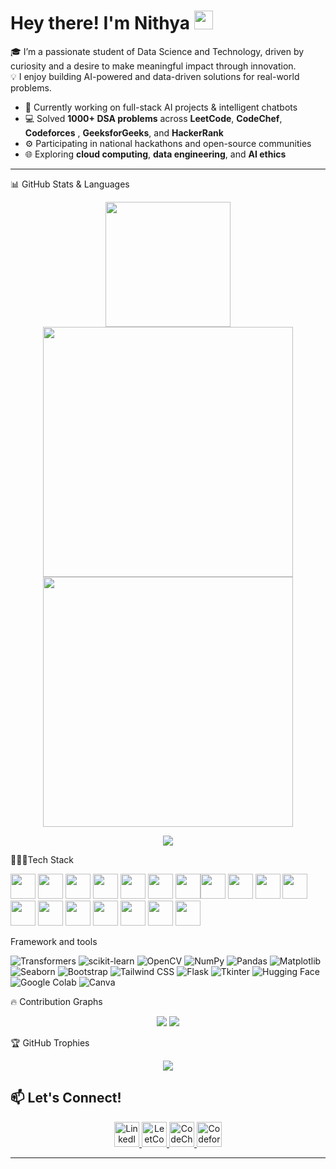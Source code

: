 <h1 align="left">
  Hey there! I'm Nithya 
  <img src="https://media.giphy.com/media/hvRJCLFzcasrR4ia7z/giphy.gif" width="30px">
</h1>

🎓 I’m a passionate student of Data Science and Technology, driven by curiosity and a desire to make meaningful impact through innovation.  
💡 I enjoy building AI-powered and data-driven solutions for real-world problems. 
- 🔭 Currently working on full-stack AI projects & intelligent chatbots  
- 💻 Solved **1000+ DSA problems** across **LeetCode**, **CodeChef**, **Codeforces** , **GeeksforGeeks**, and **HackerRank**
- ⚙️ Participating in national hackathons and open-source communities  
- 🌐 Exploring **cloud computing**, **data engineering**, and **AI ethics**


---
📊 GitHub Stats & Languages
<p align="center">
  <img src="https://github-profile-summary-cards.vercel.app/api/cards/profile-details?username=Nithya2900&theme=tokyonight" height="200px"/> 
   <img src="https://github-readme-stats.vercel.app/api?username=Nithya2900&show_icons=true&theme=tokyonight&count_private=true" width="400px"/> <img src="https://github-readme-streak-stats.herokuapp.com/?user=Nithya2900&theme=tokyonight" width="400px"/>
</p>

<p align="center">
  <img src="https://github-readme-stats.vercel.app/api/top-langs/?username=Nithya2900&layout=compact&theme=tokyonight&langs_count=8"/>
</p>


🧑🏻‍💻Tech Stack
<!-- Programming Languages -->
<img src="https://cdn.jsdelivr.net/gh/devicons/devicon/icons/c/c-original.svg" width="40"/> <img src="https://cdn.jsdelivr.net/gh/devicons/devicon/icons/cplusplus/cplusplus-original.svg" width="40"/> <img src="https://cdn.jsdelivr.net/gh/devicons/devicon/icons/python/python-original.svg" width="40"/> <img src="https://cdn.jsdelivr.net/gh/devicons/devicon/icons/java/java-original.svg" width="40"/> <img src="https://cdn.jsdelivr.net/gh/devicons/devicon/icons/javascript/javascript-original.svg" width="40"/> <img src="https://cdn.jsdelivr.net/gh/devicons/devicon/icons/html5/html5-original.svg" width="40"/> <img src="https://cdn.jsdelivr.net/gh/devicons/devicon/icons/css3/css3-original.svg" width="40"/><img src="https://cdn.jsdelivr.net/gh/devicons/devicon/icons/r/r-original.svg" width="40"/> <img src="https://cdn.jsdelivr.net/gh/devicons/devicon/icons/react/react-original.svg" width="40"/> <img src="https://cdn.jsdelivr.net/gh/devicons/devicon/icons/nodejs/nodejs-original.svg" width="40"/> <img src="https://cdn.jsdelivr.net/gh/devicons/devicon/icons/mongodb/mongodb-original.svg" width="40"/> <img src="https://cdn.jsdelivr.net/gh/devicons/devicon/icons/mysql/mysql-original.svg" width="40"/> <img src="https://cdn.jsdelivr.net/gh/devicons/devicon/icons/firebase/firebase-plain.svg" width="40"/> <img src="https://cdn.jsdelivr.net/gh/devicons/devicon/icons/git/git-original.svg" width="40"/> <img src="https://cdn.jsdelivr.net/gh/devicons/devicon/icons/github/github-original.svg" width="40"/> <img src="https://cdn.jsdelivr.net/gh/devicons/devicon/icons/figma/figma-original.svg" width="40"/> <img src="https://cdn.jsdelivr.net/gh/devicons/devicon/icons/visualstudio/visualstudio-plain.svg" width="40"/> <img src="https://cdn.jsdelivr.net/gh/devicons/devicon/icons/googlecloud/googlecloud-original.svg" width="40"/>

Framework and tools
<!-- ML/DL Libraries -->
![Transformers](https://img.shields.io/badge/-Transformers-FF6B81?logo=huggingface&logoColor=white) ![scikit-learn](https://img.shields.io/badge/-Scikit--Learn-F7931E?logo=scikit-learn&logoColor=white) ![OpenCV](https://img.shields.io/badge/-OpenCV-5C3EE8?logo=opencv&logoColor=white) ![NumPy](https://img.shields.io/badge/-NumPy-013243?logo=numpy&logoColor=white)
![Pandas](https://img.shields.io/badge/-Pandas-150458?logo=pandas&logoColor=white) ![Matplotlib](https://img.shields.io/badge/-Matplotlib-11557C?logo=python&logoColor=white) ![Seaborn](https://img.shields.io/badge/-Seaborn-4B8BBE?logo=python&logoColor=white) ![Bootstrap](https://img.shields.io/badge/-Bootstrap-563D7C?logo=bootstrap&logoColor=white)
![Tailwind CSS](https://img.shields.io/badge/-Tailwind_CSS-38B2AC?logo=tailwind-css&logoColor=white) ![Flask](https://img.shields.io/badge/-Flask-000000?logo=flask&logoColor=white) ![Tkinter](https://img.shields.io/badge/-Tkinter-FFCC00?logo=python&logoColor=black) ![Hugging Face](https://img.shields.io/badge/-Hugging%20Face-FFD21F?logo=huggingface&logoColor=black) ![Google Colab](https://img.shields.io/badge/-Google%20Colab-F9AB00?logo=googlecolab&logoColor=black) ![Canva](https://img.shields.io/badge/-Canva-00C4CC?logo=canva&logoColor=white)


🔥 Contribution Graphs
<p align="center"> <img src="https://github-profile-summary-cards.vercel.app/api/cards/productive-time?username=Nithya2900&theme=tokyonight&utcOffset=+5.5" /> <img src="https://github-profile-summary-cards.vercel.app/api/cards/stats?username=Nithya2900&theme=tokyonight" /> </p>
🏆 GitHub Trophies
<p align="center"> <img src="https://github-profile-trophy.vercel.app/?username=Nithya2900&theme=onedark&margin-w=15&margin-h=15&row=2&column=4"/> </p>


## 📫 Let's Connect!

<p align="center">
  <a href="https://www.linkedin.com/in/nithya-sri-sivakumar-028653290/">
    <img src="https://cdn.jsdelivr.net/gh/devicons/devicon/icons/linkedin/linkedin-original.svg" width="40px" alt="LinkedIn"/>
  </a>
  <a href="https://leetcode.com/Nithya_Sri_S">
    <img src="https://upload.wikimedia.org/wikipedia/commons/1/19/LeetCode_logo_black.png" width="40px" alt="LeetCode"/>
  </a>
  <a href="https://www.codechef.com/users/nithyasri_29">
    <img src="https://cdn.jsdelivr.net/gh/simple-icons/simple-icons/icons/codechef.svg" width="40px" alt="CodeChef"/>
  </a>
  <a href="https://codeforces.com/profile/nithya_29005">
    <img src="https://cdn.jsdelivr.net/gh/simple-icons/simple-icons/icons/codeforces.svg" width="40px" alt="Codeforces"/>
  </a>
</p>


---
